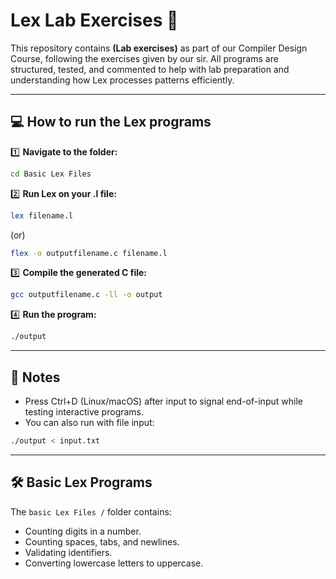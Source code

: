 # Lex Lab Exercises 🚀

This repository contains **(Lab exercises)** as part of our Compiler Design Course, following the exercises given by our sir. All programs are structured, tested, and commented to help with lab preparation and understanding how Lex processes patterns efficiently.

---
## 💻 How to run the Lex programs

1️⃣ **Navigate to the folder:**
```bash
cd Basic Lex Files
```
2️⃣ **Run Lex on your .l file:**
```bash
lex filename.l
```
(or)

```bash
flex -o outputfilename.c filename.l
```
3️⃣ **Compile the generated C file:**
```bash
gcc outputfilename.c -ll -o output
```
4️⃣ **Run the program:**
```bash
./output
```
---
## 📌 Notes
- Press Ctrl+D (Linux/macOS) after input to signal end-of-input while testing interactive programs.
- You can also run with file input:
```bash
./output < input.txt
```
---
## 🛠️ Basic Lex Programs

The `basic Lex Files /` folder contains:

- Counting digits in a number.
- Counting spaces, tabs, and newlines.
- Validating identifiers.
- Converting lowercase letters to uppercase.

